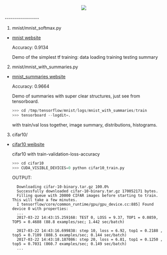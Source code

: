 <div align="center">
  <img src="https://www.tensorflow.org/images/tf_logo_transp.png"><br><br>
</div>
-----------------

1. mnist/mnist_softmax.py

* [mnist website](https://www.tensorflow.org/get_started/mnist/beginners)

   Accuracy: 0.9134
   
   Demo of the simplest tf training:
       data loading
       training
       testing
       summary

2. mnist/mnist_with_summaries.py

* [mnist_summaries website](https://github.com/tensorflow/tensorflow/blob/master/tensorflow/examples/tutorials/mnist/mnist_with_summaries.py)

   Accuracy: 0.9664

   Demo of summaries with super clear structures, just see from tensorboard.

   ```python
   >>> cd /tmp/tensorflow/mnist/logs/mnist_with_summaries/train
   >>> tensorboard --logdit=.
   ```
 
   with train/val loss together, image summary, distributions, histograms.

3. cifar10/

* [cifar10 weibsite](https://github.com/tensorflow/models/tree/master/tutorials/image/cifar10)
 
   cifar10 with train-validation-loss-accuracy

   ```python
   >>> cd cifar10
   >>> CUDA_VISIBLE_DEVICES=0 python cifar10_train.py 
   ```
 
   OUTPUT:

        Downloading cifar-10-binary.tar.gz 100.0%
        Successfully downloaded cifar-10-binary.tar.gz 170052171 bytes.
        Filling queue with 20000 CIFAR images before starting to train. This will take a few minutes.
        I tensorflow/core/common_runtime/gpu/gpu_device.cc:885] Found device 0 with properties: 
        ...
        2017-03-22 14:43:15.259168: TEST 0, LOSS = 9.37, TOP1 = 0.0859, TOP5 = 0.4688 (88.8 examples/sec; 1.442 sec/batch)

        2017-03-22 14:43:16.699838: step 10, loss = 6.92, top1 = 0.2188 , top5 = 0.7109 (888.5 examples/sec; 0.144 sec/batch)
        2017-03-22 14:43:18.187086: step 20, loss = 6.81, top1 = 0.1250 , top5 = 0.7031 (860.7 examples/sec; 0.149 sec/batch)
        ...

